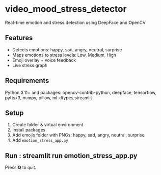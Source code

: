 # video_mood_stress_detector
Real-time emotion and stress detection using DeepFace and OpenCV

## Features
- Detects emotions: happy, sad, angry, neutral, surprise
- Maps emotions to stress levels: Low, Medium, High
- Emoji overlay + voice feedback
- Live stress graph

## Requirements
Python 3.11+ and packages:
opencv-contrib-python, deepface, tensorflow, pyttsx3, numpy, pillow, ml-dtypes,streamlit

## Setup
1. Create folder & virtual environment
2. Install packages
3. Add emojis folder with PNGs: happy, sad, angry, neutral, surprise
4. Add `emotion_stress_app.py`

## Run : streamlit run emotion_stress_app.py

Press **Q** to quit.

